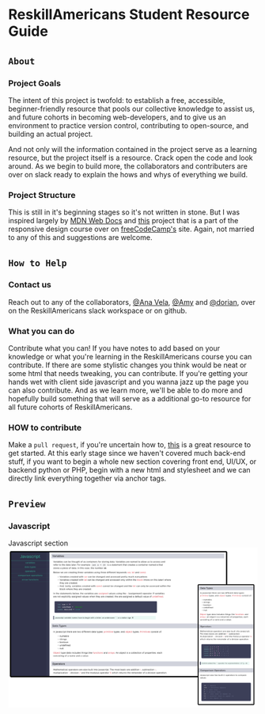 # ReskillAmericans Student Resource Guide

## `About`

### Project Goals

The intent of this project is twofold: to establish a free, accessible, beginner-friendly resource that pools our collective knowledge to assist us, and future cohorts in becoming web-developers, and to give us an environment to practice version control, contributing to open-source, and building an actual project.

And not only will the information contained in the project serve as a learning resource, but the project itself is a resource. Crack open the code and look around. As we begin to build more, the collaborators and contributers are over on slack ready to explain the hows and whys of everything we build.

### Project Structure

This is still in it's beginning stages so it's not written in stone. But I was inspired largely by [MDN Web Docs](https://developer.mozilla.org/en-US/docs/Web/JavaScript) and [this](https://codepen.io/freeCodeCamp/full/NdrKKL) project that is a part of the responsive design course over on [freeCodeCamp's](https://freecodecamp.org) site. Again, not married to any of this and suggestions are welcome.

## `How to Help`

### Contact us

Reach out to any of the collaborators, [@Ana Vela](https://github.com/ana-vela), [@Amy](https://github.com/beloved) and [@dorian](https://github.com/buddafucofibas), over on the ReskillAmericans slack workspace or on github.

### What you can do

Contribute what you can! If you have notes to add based on your knowledge or what you're learning in the ReskillAmericans course you can contribute. If there are some stylistic changes you think would be neat or some html that needs tweaking, you can contribute. If you're getting your hands wet with client side javascript and you wanna jazz up the page you can also contribute. And as we learn more, we'll be able to do more and hopefully build something that will serve as a additional go-to resource for all future cohorts of ReskillAmericans.

### HOW to contribute

Make a `pull request`, if you're uncertain how to, [this](https://github.com/firstcontributions/first-contributions) is a great resource to get started. At this early stage since we haven't covered much back-end stuff, if you want to begin a whole new section covering front end, UI/UX, or backend python or PHP, begin with a new html and stylesheet and we can directly link everything together via anchor tags.

## `Preview`

### Javascript

Javascript section
![Desktop & Mobile Views](assets/images/preview.png)
